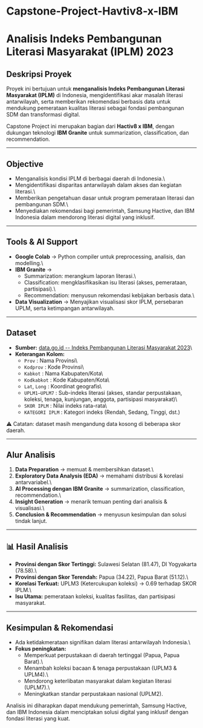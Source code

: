 # Capstone-Project-Havtiv8-x-IBM

# Analisis Indeks Pembangunan Literasi Masyarakat (IPLM) 2023

## Deskripsi Proyek

Proyek ini bertujuan untuk **menganalisis Indeks Pembangunan Literasi
Masyarakat (IPLM)** di Indonesia, mengidentifikasi akar masalah literasi
antarwilayah, serta memberikan rekomendasi berbasis data untuk mendukung
pemerataan kualitas literasi sebagai fondasi pembangunan SDM dan
transformasi digital.

Capstone Project ini merupakan bagian dari **Hactiv8 x IBM**, dengan
dukungan teknologi **IBM Granite** untuk summarization, classification,
dan recommendation.

------------------------------------------------------------------------

## Objective

-   Menganalisis kondisi IPLM di berbagai daerah di Indonesia.\
-   Mengidentifikasi disparitas antarwilayah dalam akses dan kegiatan
    literasi.\
-   Memberikan pengetahuan dasar untuk program pemerataan literasi dan
    pembangunan SDM.\
-   Menyediakan rekomendasi bagi pemerintah, Samsung Hactive, dan IBM
    Indonesia dalam mendorong literasi digital yang inklusif.

------------------------------------------------------------------------

## Tools & AI Support

-   **Google Colab** → Python compiler untuk preprocessing, analisis,
    dan modelling.\
-   **IBM Granite** →
    -   Summarization: merangkum laporan literasi.\
    -   Classification: mengklasifikasikan isu literasi (akses,
        pemerataan, partisipasi).\
    -   Recommendation: menyusun rekomendasi kebijakan berbasis data.\
-   **Data Visualization** → Menyajikan visualisasi skor IPLM,
    persebaran UPLM, serta ketimpangan antarwilayah.

------------------------------------------------------------------------

## Dataset

-   **Sumber:** [data.go.id -- Indeks Pembangunan Literasi Masyarakat
    2023](https://data.go.id/dataset/dataset/indeks-pembangunan-literasi-masyarakat-2023)\
-   **Keterangan Kolom:**
    -   `Prov` : Nama Provinsi\
    -   `Kodprov` : Kode Provinsi\
    -   `Kabkot` : Nama Kabupaten/Kota\
    -   `Kodkabkot` : Kode Kabupaten/Kota\
    -   `Lat`, `Long` : Koordinat geografis\
    -   `UPLM1–UPLM7` : Sub-indeks literasi (akses, standar
        perpustakaan, koleksi, tenaga, kunjungan, anggota, partisipasi
        masyarakat)\
    -   `SKOR IPLM` : Nilai indeks rata-rata\
    -   `KATEGORI IPLM` : Kategori indeks (Rendah, Sedang, Tinggi, dst.)

⚠️ Catatan: dataset masih mengandung data kosong di beberapa skor
daerah.

------------------------------------------------------------------------

## Alur Analisis

1.  **Data Preparation** → memuat & membersihkan dataset.\
2.  **Exploratory Data Analysis (EDA)** → memahami distribusi & korelasi
    antarvariabel.\
3.  **AI Processing dengan IBM Granite** → summarization,
    classification, recommendation.\
4.  **Insight Generation** → menarik temuan penting dari analisis &
    visualisasi.\
5.  **Conclusion & Recommendation** → menyusun kesimpulan dan solusi
    tindak lanjut.

------------------------------------------------------------------------

## 📊 Hasil Analisis

-   **Provinsi dengan Skor Tertinggi:** Sulawesi Selatan (81.47), DI
    Yogyakarta (78.58).\
-   **Provinsi dengan Skor Terendah:** Papua (34.22), Papua Barat
    (51.12).\
-   **Korelasi Terkuat:** UPLM3 (Ketercukupan koleksi) → 0.69 terhadap
    SKOR IPLM.\
-   **Isu Utama:** pemerataan koleksi, kualitas fasilitas, dan
    partisipasi masyarakat.

------------------------------------------------------------------------

## Kesimpulan & Rekomendasi

-   Ada ketidakmerataan signifikan dalam literasi antarwilayah
    Indonesia.\
-   **Fokus peningkatan:**
    -   Memperkuat perpustakaan di daerah tertinggal (Papua, Papua
        Barat).\
    -   Menambah koleksi bacaan & tenaga perpustakaan (UPLM3 & UPLM4).\
    -   Mendorong keterlibatan masyarakat dalam kegiatan literasi
        (UPLM7).\
    -   Meningkatkan standar perpustakaan nasional (UPLM2).

Analisis ini diharapkan dapat mendukung pemerintah, Samsung Hactive, dan
IBM Indonesia dalam menciptakan solusi digital yang inklusif dengan
fondasi literasi yang kuat.
